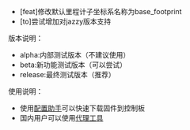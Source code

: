 - [feat]修改默认里程计子坐标系名称为base_footprint
- [to]尝试增加对jazzy版本支持

版本说明：
- alpha:内部测试版本（不建议使用）
- beta:新功能测试版本（可以尝试）
- release:最终测试版本（推荐）

使用说明：
- 使用[配置助手](https://github.com/fishros/fishbot_tool)可以快速下载固件到控制板
- 国内用户可以使用[代理工具](http://github.fishros.org)